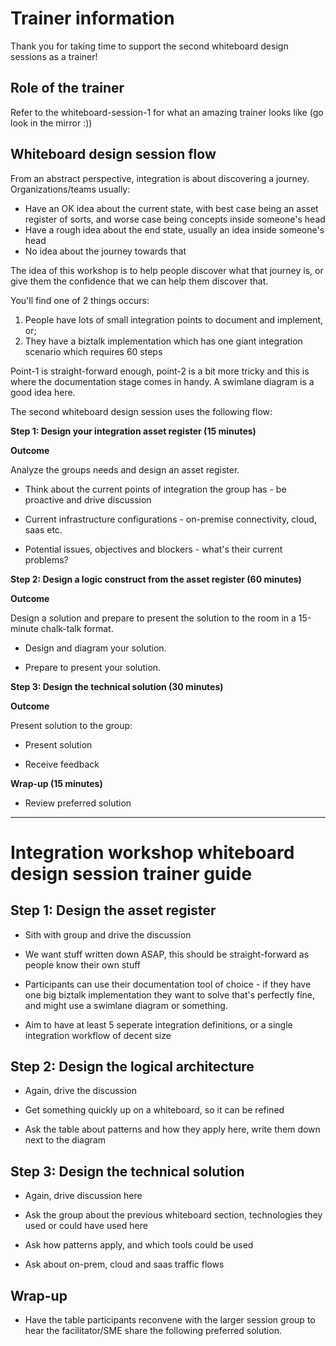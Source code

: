 # Trainer information

Thank you for taking time to support the second whiteboard design sessions as a trainer!

## Role of the trainer

Refer to the whiteboard-session-1 for what an amazing trainer looks like (go look in the mirror :))

## Whiteboard design session flow

From an abstract perspective, integration is about discovering a journey. Organizations/teams usually:

* Have an OK idea about the current state, with best case being an asset register of sorts, and worse case being concepts inside someone's  head
* Have a rough idea about the end state, usually an idea inside someone's head
* No idea about the journey towards that

The idea of this workshop is to help people discover what that journey is, or give them the confidence that we can help them discover that.

You'll find one of 2 things occurs:

1. People have lots of small integration points to document and implement, or;
2. They have a biztalk implementation which has one giant integration scenario which requires 60 steps

Point-1 is straight-forward enough, point-2 is a bit more tricky and this is where the documentation stage comes in handy. A swimlane diagram is a good idea here.

The second whiteboard design session uses the following flow:

**Step 1: Design your integration asset register (15 minutes)**

**Outcome**

Analyze the groups needs and design an asset register.

- Think about the current points of integration the group has - be proactive and drive discussion

- Current infrastructure configurations - on-premise connectivity, cloud, saas etc.

- Potential issues, objectives and blockers - what's their current problems?

**Step 2: Design a logic construct from the asset register (60 minutes)**

**Outcome**

Design a solution and prepare to present the solution to the room in a 15-minute chalk-talk format.

- Design and diagram your solution.

- Prepare to present your solution.

**Step 3: Design the technical solution (30 minutes)**

**Outcome**

Present solution to the group:

- Present solution

- Receive feedback

**Wrap-up (15 minutes)**

- Review preferred solution


-----

# Integration workshop whiteboard design session trainer guide

## Step 1: Design the asset register

- Sith with group and drive the discussion

- We want stuff written down ASAP, this should be straight-forward as people know their own stuff

- Participants can use their documentation tool of choice - if they have one big biztalk implementation they want to solve that's perfectly fine, and might use a swimlane diagram or something.

- Aim to have at least 5 seperate integration definitions, or a single integration workflow of decent size

## Step 2: Design the logical architecture

- Again, drive the discussion

- Get something quickly up on a whiteboard, so it can be refined

- Ask the table about patterns and how they apply here, write them down next to the diagram

## Step 3: Design the technical solution

- Again, drive discussion here

- Ask the group about the previous whiteboard section, technologies they used or could have used here

- Ask how patterns apply, and which tools could be used

- Ask about on-prem, cloud and saas traffic flows

## Wrap-up

- Have the table participants reconvene with the larger session group to hear the facilitator/SME share the following preferred solution.
